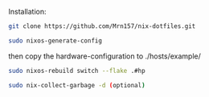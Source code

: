 Installation:
```bash
git clone https://github.com/Mrn157/nix-dotfiles.git
```
```bash
sudo nixos-generate-config
```
then copy the hardware-configuration to ./hosts/example/
```bash
sudo nixos-rebuild switch --flake .#hp
```
```bash
sudo nix-collect-garbage -d (optional)
```
